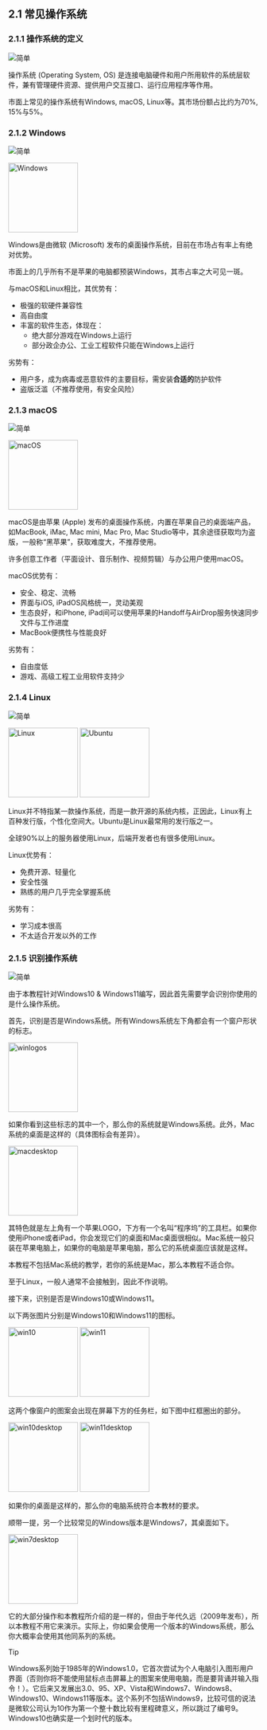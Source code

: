 ## 2.1 常见操作系统

### 2.1.1 操作系统的定义

![简单](../../图片/easy.svg)

操作系统 (Operating System, OS) 是连接电脑硬件和用户所用软件的系统层软件，兼有管理硬件资源、提供用户交互接口、运行应用程序等作用。

市面上常见的操作系统有Windows, macOS, Linux等。其市场份额占比约为70%, 15%与5%。

### 2.1.2 Windows

![简单](../../图片/easy.svg)

<img src='../../图片/xt-cjczxt-windows.webp' alt="Windows" height=140pt>

Windows是由微软 (Microsoft) 发布的桌面操作系统，目前在市场占有率上有绝对优势。

市面上的几乎所有不是苹果的电脑都预装Windows，其市占率之大可见一斑。

与macOS和Linux相比，其优势有：

- 极强的软硬件兼容性
- 高自由度
- 丰富的软件生态，体现在：
    - 绝大部分游戏在Windows上运行
    - 部分政企办公、工业工程软件只能在Windows上运行

劣势有：

- 用户多，成为病毒或恶意软件的主要目标，需安装**合适的**防护软件
- 盗版泛滥（不推荐使用，有安全风险）

### 2.1.3 macOS

![简单](../../图片/easy.svg)

<img src='../../图片/xt-cjczxt-macos26.jpg' alt="macOS" height=140pt>

macOS是由苹果 (Apple) 发布的桌面操作系统，内置在苹果自己的桌面端产品，如MacBook, iMac, Mac mini, Mac Pro, Mac Studio等中，其余途径获取均为盗版，一般称“黑苹果”，获取难度大，不推荐使用。

许多创意工作者（平面设计、音乐制作、视频剪辑）与办公用户使用macOS。

macOS优势有：
- 安全、稳定、流畅
- 界面与iOS, iPadOS风格统一，灵动美观
- 生态良好，和iPhone, iPad间可以使用苹果的Handoff与AirDrop服务快速同步文件与工作进度
- MacBook便携性与性能良好

劣势有：
- 自由度低
- 游戏、高级工程工业用软件支持少

### 2.1.4 Linux

![简单](../../图片/easy.svg)

<img src='../../图片/xt-cjczxt-linux.png' alt="Linux" height=140pt> 

<img src='../../图片/xt-cjczxt-ubuntu.png' alt="Ubuntu" height=140pt>

Linux并不特指某一款操作系统，而是一款开源的系统内核，正因此，Linux有上百种发行版，个性化空间大。Ubuntu是Linux最常用的发行版之一。

全球90%以上的服务器使用Linux，后端开发者也有很多使用Linux。

Linux优势有：
- 免费开源、轻量化
- 安全性强
- 熟练的用户几乎完全掌握系统

劣势有：
- 学习成本很高
- 不太适合开发以外的工作

### 2.1.5 识别操作系统

![简单](../../图片/easy.svg)

由于本教程针对Windows10 & Windows11编写，因此首先需要学会识别你使用的是什么操作系统。

首先，识别是否是Windows系统。所有Windows系统左下角都会有一个窗户形状的标志。

<img src='..\..\图片\xt-cjczxt-winlogos.png' alt="winlogos" height=140pt> 

如果你看到这些标志的其中一个，那么你的系统就是Windows系统。此外，Mac系统的桌面是这样的（具体图标会有差异）。

<img src='..\..\图片\xt-cjczxt-macdesktop.png' alt="macdesktop" height=140pt>

其特色就是左上角有一个苹果LOGO，下方有一个名叫“程序坞”的工具栏。如果你使用iPhone或者iPad，你会发现它们的桌面和Mac桌面很相似。Mac系统一般只装在苹果电脑上，如果你的电脑是苹果电脑，那么它的系统桌面应该就是这样。

本教程不包括Mac系统的教学，若你的系统是Mac，那么本教程不适合你。

至于Linux，一般人通常不会接触到，因此不作说明。

接下来，识别是否是Windows10或Windows11。

以下两张图片分别是Windows10和Windows11的图标。

<img src='../../图片/xt-cjczxt-win10.png' alt="win10" height=140pt>

<img src='../../图片/xt-cjczxt-win11.png' alt="win11" height=140pt>

这两个像窗户的图案会出现在屏幕下方的任务栏，如下图中红框圈出的部分。

<img src='../../图片/xt-cjczxt-win10desktop.jpg' alt="win10desktop" height=140pt>

<img src='../../图片/xt-cjczxt-win11desktop.png' alt="win11desktop" height=140pt>

如果你的桌面是这样的，那么你的电脑系统符合本教材的要求。

顺带一提，另一个比较常见的Windows版本是Windows7，其桌面如下。

<img src='../../图片/xt-cjczxt-win7desktop.webp' alt="win7desktop" height=140pt>

它的大部分操作和本教程所介绍的是一样的，但由于年代久远（2009年发布），所以本教程不用它来演示。实际上，你如果会使用一个版本的Windows系统，那么你大概率会使用其他同系列的系统。

>[!TIP]
> Windows系列始于1985年的Windows1.0，它首次尝试为个人电脑引入图形用户界面（否则你将不能使用鼠标点击屏幕上的图案来使用电脑，而是要背诵并输入指令！）。它后来又发展出3.0、95、XP、Vista和Windows7、Windows8、Windows10、Windows11等版本。这个系列不包括Windows9，比较可信的说法是微软公司认为10作为第一个整十数比较有里程碑意义，所以跳过了编号9。Windows10也确实是一个划时代的版本。